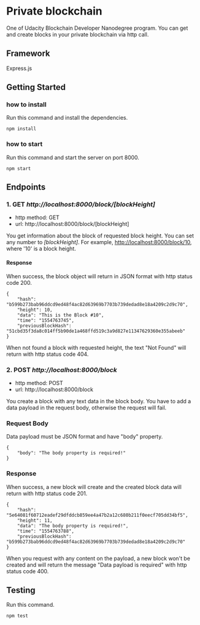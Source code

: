 # Private blockchain

One of Udacity Blockchain Developer Nanodegree program.
You can get and create blocks in your private blockchain via http call.

## Framework

Express.js

## Getting Started
### how to install

Run this command and install the dependencies.

```
npm install
```

### how to start

Run this command and start the server on port 8000.

```
npm start
```

## Endpoints
### 1. GET *http://localhost:8000/block/[blockHeight]*

- http method: GET
- url: http://localhost:8000/block/[blockHeight]

You get information about the block of requested block height. You can set any number to *[blockHeight]*. For example, [http://localhost:8000/block/10](http://localhost:8000/block/10), where '10' is a block height.

#### Response
When success, the block object will return in JSON format with http status code 200.

```
{
    "hash": "b599b273bab96ddcd9ed48f4ac82d63969b7703b739dedad8e18a4209c2d9c70",
    "height": 10,
    "data": "This is the Block #10",
    "time": "1554763745",
    "previousBlockHash": "51cbd35f3da8c014ff5b90de1a468ffd519c3a9d827e11347629360e355abeeb"
}
```

When not found a block with requested height, the text "Not Found" will return with http status code 404.

### 2. POST *http://localhost:8000/block*

- http method: POST
- url: http://localhost:8000/block

You create a block with any text data in the block body. You have to add a data payload in the request body, otherwise the request will fail.

### Request Body
Data payload must be JSON format and have "body" property.
```
{
    "body": "The body property is required!"
}
```

### Response
When success, a new block will create and the created block data will return with http status code 201.
```
{
    "hash": "5e64081f60712eadef29dfddcb859ee4a47b2a12c680b211f0eecf705dd34bf5",
    "height": 11,
    "data": "The body property is required!",
    "time": "1554763788",
    "previousBlockHash": "b599b273bab96ddcd9ed48f4ac82d63969b7703b739dedad8e18a4209c2d9c70"
}
```

When you request with any content on the payload, a new block won't be created and will return the message "Data payload is required" with http status code 400.

## Testing

Run this command.

```
npm test
```
